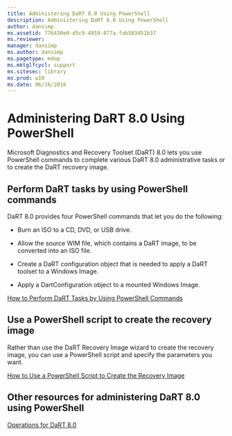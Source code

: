 ```yaml
---
title: Administering DaRT 8.0 Using PowerShell
description: Administering DaRT 8.0 Using PowerShell
author: dansimp
ms.assetid: 776430e0-d5c9-4919-877a-fab503451b37
ms.reviewer: 
manager: dansimp
ms.author: dansimp
ms.pagetype: mdop
ms.mktglfcycl: support
ms.sitesec: library
ms.prod: w10
ms.date: 06/16/2016
---
```



# Administering DaRT 8.0 Using PowerShell


Microsoft Diagnostics and Recovery Toolset (DaRT) 8.0 lets you use PowerShell commands to complete various DaRT 8.0 administrative tasks or to create the DaRT recovery image.

## Perform DaRT tasks by using PowerShell commands


DaRT 8.0 provides four PowerShell commands that let you do the following:

-   Burn an ISO to a CD, DVD, or USB drive.

-   Allow the source WIM file, which contains a DaRT image, to be converted into an ISO file.

-   Create a DaRT configuration object that is needed to apply a DaRT toolset to a Windows Image.

-   Apply a DartConfiguration object to a mounted Windows Image.

[How to Perform DaRT Tasks by Using PowerShell Commands](how-to-perform-dart-tasks-by-using-powershell-commands-dart-8.md)

## Use a PowerShell script to create the recovery image


Rather than use the DaRT Recovery Image wizard to create the recovery image, you can use a PowerShell script and specify the parameters you want.

[How to Use a PowerShell Script to Create the Recovery Image](how-to-use-a-powershell-script-to-create-the-recovery-image-dart-8.md)

## Other resources for administering DaRT 8.0 using PowerShell


[Operations for DaRT 8.0](operations-for-dart-80-dart-8.md)

 

 





